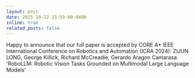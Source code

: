 ```yaml
---
layout: post
date: 2015-10-22 15:59:00-0400
inline: true
related_posts: false
---
```


Happy to announce that our full paper is accepted by CORE A* IEEE International Conference on Robotics and Automation (ICRA 2024): ZIJUN LONG, George Killick, Richard McCreadie, Gerardo Aragon Camarasa. 'RoboLLM: Robotic Vision Tasks Grounded on Multimodal Large Language Models'
